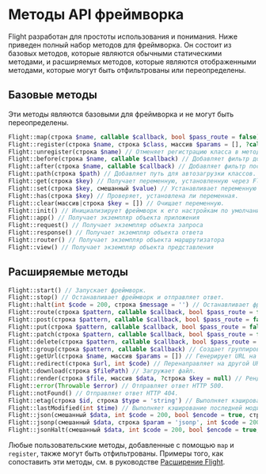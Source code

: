 # Методы API фреймворка

Flight разработан для простоты использования и понимания. Ниже приведен полный набор методов для фреймворка. Он состоит из базовых методов, которые являются обычными статическими методами, и расширяемых методов, которые являются отображенными методами, которые могут быть отфильтрованы или переопределены.

## Базовые методы

Эти методы являются базовыми для фреймворка и не могут быть переопределены.

```php
Flight::map(строка $name, callable $callback, bool $pass_route = false) // Создает пользовательский метод фреймворка.
Flight::register(строка $name, строка $class, массив $params = [], ?callable $callback = null) // Регистрирует класс в метод фреймворка.
Flight::unregister(строка $name) // Отменяет регистрацию класса в методе фреймворка.
Flight::before(строка $name, callable $callback) // Добавляет фильтр до метода фреймворка.
Flight::after(строка $name, callable $callback) // Добавляет фильтр после метода фреймворка.
Flight::path(строка $path) // Добавляет путь для автозагрузки классов.
Flight::get(строка $key) // Получает переменную, установленную через Flight::set().
Flight::set(строка $key, смешанный $value) // Устанавливает переменную внутри движка Flight.
Flight::has(строка $key) // Проверяет, установлена ли переменная.
Flight::clear(массив|строка $key = []) // Очищает переменную.
Flight::init() // Инициализирует фреймворк к его настройкам по умолчанию.
Flight::app() // Получает экземпляр объекта приложения
Flight::request() // Получает экземпляр объекта запроса
Flight::response() // Получает экземпляр объекта ответа
Flight::router() // Получает экземпляр объекта маршрутизатора
Flight::view() // Получает экземпляр объекта представления
```

## Расширяемые методы

```php
Flight::start() // Запускает фреймворк.
Flight::stop() // Останавливает фреймворк и отправляет ответ.
Flight::halt(int $code = 200, строка $message = '') // Останавливает фреймворк с необязательным кодом состояния и сообщением.
Flight::route(строка $pattern, callable $callback, bool $pass_route = false, строка $alias = '') // Сопоставляет шаблон URL с обратным вызовом.
Flight::post(строка $pattern, callable $callback, bool $pass_route = false, строка $alias = '') // Сопоставляет шаблон URL для POST-запроса с обратным вызовом.
Flight::put(строка $pattern, callable $callback, bool $pass_route = false, строка $alias = '') // Сопоставляет шаблон URL для PUT-запроса с обратным вызовом.
Flight::patch(строка $pattern, callable $callback, bool $pass_route = false, строка $alias = '') // Сопоставляет шаблон URL для запроса PATCH с обратным вызовом.
Flight::delete(строка $pattern, callable $callback, bool $pass_route = false, строка $alias = '') // Сопоставляет шаблон URL для запроса DELETE с обратным вызовом.
Flight::group(строка $pattern, callable $callback) // Создает группировку для URL, шаблон должен быть строкой.
Flight::getUrl(строка $name, массив $params = []) // Генерирует URL на основе псевдонима маршрута.
Flight::redirect(строка $url, int $code) // Перенаправляет на другой URL.
Flight::download(строка $filePath) // Загружает файл.
Flight::render(строка $file, массив $data, ?строка $key = null) // Рендерит файл шаблона.
Flight::error(Throwable $error) // Отправляет ответ HTTP 500.
Flight::notFound() // Отправляет ответ HTTP 404.
Flight::etag(строка $id, строка $type = 'string') // Выполняет кэширование HTTP ETag.
Flight::lastModified(int $time) // Выполняет кэширование последней модификации HTTP.
Flight::json(смешанный $data, int $code = 200, bool $encode = true, строка $charset = 'utf8', int $option) // Отправляет ответ JSON.
Flight::jsonp(смешанный $data, строка $param = 'jsonp', int $code = 200, bool $encode = true, строка $charset = 'utf8', int $option) // Отправляет ответ JSONP.
Flight::jsonHalt(смешанный $data, int $code = 200, bool $encode = true, строка $charset = 'utf8', int $option) // Отправляет ответ JSON и останавливает фреймворк.
```

Любые пользовательские методы, добавленные с помощью `map` и `register`, также могут быть отфильтрованы. Примеры того, как сопоставить эти методы, см. в руководстве [Расширение Flight](/learn/extending).